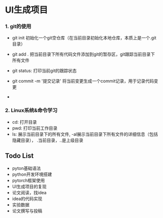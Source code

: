 # UI生成项目


### 1. git的使用
- git init 初始化一个git空仓库（在当前目录初始化本地仓库，本质上是一个.git目录）
- git add . 把当前目录下所有代码文件添加到git的暂存区，git跟踪当前目录下所有文件
- git status: 打印当前git的跟踪状态

- git commit -m '提交记录' 将当前变更生成一个commit记录，用于记录代码变更
- 


### 2. Linux系统&命令学习
- cd: 打开目录
- pwd: 打印当前工作目录
- ls: 展示当前目录下的所有文件, -al展示当前目录下所有文件的详细信息（包括隐藏目录）， .当前目录，..是上级目录




## Todo List

- pyton基础语法
- python开发环境搭建
- pytorch框架使用
- UI生成项目的复现
- 论文阅读，找idea
- idea的代码实现
- 实验数据
- 论文撰写与投稿

